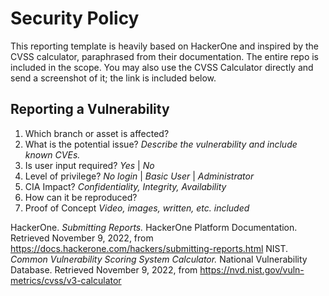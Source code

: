 # Security Policy
This reporting template is heavily based on HackerOne and inspired by the CVSS calculator, paraphrased from their documentation.
The entire repo is included in the scope. You may also use the CVSS Calculator directly and send a screenshot of it; the link is included below.
<!--
## Supported Versions

Use this section to tell people about which versions of your project are
currently being supported with security updates.

| Version | Supported          |
| ------- | ------------------ |
| 5.1.x   | :white_check_mark: |
| 5.0.x   | :x:                |
| 4.0.x   | :white_check_mark: |
| < 4.0   | :x:                |
-->
## Reporting a Vulnerability
<!--
Use this section to tell people how to report a vulnerability.
Tell them where to go, how often they can expect to get an update on a
reported vulnerability, what to expect if the vulnerability is accepted or
declined, etc.
-->
1. Which branch or asset is affected?
2. What is the potential issue? *Describe the vulnerability and include known CVEs.*
3. Is user input required? *Yes* | *No*
4. Level of privilege? *No login* | *Basic User* | *Administrator*
5. CIA Impact? *Confidentiality, Integrity, Availability*
6. How can it be reproduced?
7. Proof of Concept *Video, images, written, etc. included*

HackerOne. *Submitting Reports.* HackerOne Platform Documentation. Retrieved November 9, 2022, from https://docs.hackerone.com/hackers/submitting-reports.html
NIST. *Common Vulnerability Scoring System Calculator.* National Vulnerability Database. Retrieved November 9, 2022, from https://nvd.nist.gov/vuln-metrics/cvss/v3-calculator 
